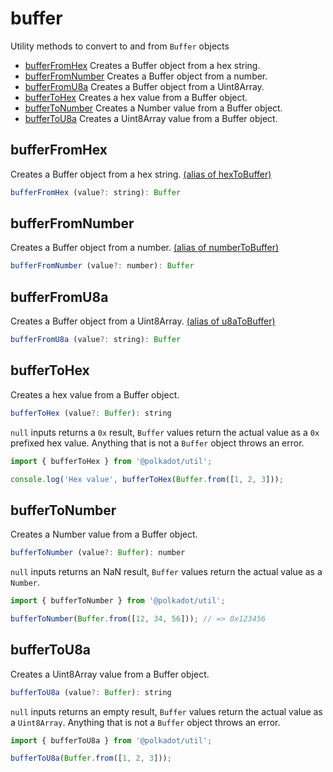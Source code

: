 # buffer

Utility methods to convert to and from `Buffer` objects 

- [bufferFromHex](#bufferfromhex) Creates a Buffer object from a hex string.
- [bufferFromNumber](#bufferfromnumber) Creates a Buffer object from a number.
- [bufferFromU8a](#bufferfromu8a) Creates a Buffer object from a Uint8Array.
- [bufferToHex](#buffertohex) Creates a hex value from a Buffer object.
- [bufferToNumber](#buffertonumber) Creates a Number value from a Buffer object.
- [bufferToU8a](#buffertou8a) Creates a Uint8Array value from a Buffer object.

## bufferFromHex

Creates a Buffer object from a hex string. [(alias of hexToBuffer)](hex.md#hextobuffer)

```js
bufferFromHex (value?: string): Buffer
```





## bufferFromNumber

Creates a Buffer object from a number. [(alias of numberToBuffer)](number.md#numbertobuffer)

```js
bufferFromNumber (value?: number): Buffer
```





## bufferFromU8a

Creates a Buffer object from a Uint8Array. [(alias of u8aToBuffer)](u8a.md#u8atobuffer)

```js
bufferFromU8a (value?: string): Buffer
```





## bufferToHex

Creates a hex value from a Buffer object. 

```js
bufferToHex (value?: Buffer): string
```


`null` inputs returns a `0x` result, `Buffer` values return the actual value as a `0x` prefixed hex value. Anything that is not a `Buffer` object throws an error.

```js
import { bufferToHex } from '@polkadot/util';

console.log('Hex value', bufferToHex(Buffer.from([1, 2, 3]));
```

## bufferToNumber

Creates a Number value from a Buffer object. 

```js
bufferToNumber (value?: Buffer): number
```


`null` inputs returns an NaN result, `Buffer` values return the actual value as a `Number`.

```js
import { bufferToNumber } from '@polkadot/util';

bufferToNumber(Buffer.from([12, 34, 56])); // => 0x123456
```

## bufferToU8a

Creates a Uint8Array value from a Buffer object. 

```js
bufferToU8a (value?: Buffer): string
```


`null` inputs returns an empty result, `Buffer` values return the actual value as a `Uint8Array`. Anything that is not a `Buffer` object throws an error.

```js
import { bufferToU8a } from '@polkadot/util';

bufferToU8a(Buffer.from([1, 2, 3]));
```